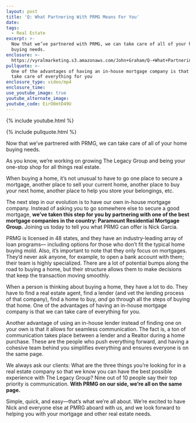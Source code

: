 ```yaml
---
layout: post
title: 'Q: What Partnering With PRMG Means For You'
date:
tags:
  - Real Estate
excerpt: >-
  Now that we’ve partnered with PRMG, we can take care of all of your home
  buying needs.
enclosure: >-
  https://vyralmarketing.s3.amazonaws.com/John+Graham/Q-+What+Partnering+With+PRMG+Means+For+You.mp4
pullquote: >-
  One of the advantages of having an in-house mortgage company is that we can
  take care of everything for you
enclosure_type: video/mp4
enclosure_time:
use_youtube_image: true
youtube_alternate_image:
youtube_code: EirO0mtD49U
---
```


{% include youtube.html %}

{% include pullquote.html %}

Now that we’ve partnered with PRMG, we can take care of all of your home buying needs.

As you know, we’re working on growing The Legacy Group and being your one-stop shop for all things real estate.&nbsp;

When buying a home, it’s not unusual to have to go one place to secure a mortgage, another place to sell your current home, another place to buy your next home, another place to help you store your belongings, etc.

The next step in our evolution is to have our own in-house mortgage company. Instead of asking you to go somewhere else to secure a good mortgage, **we’ve taken this step for you by partnering with one of the best mortgage companies in the country: Paramount Residential Mortgage Group.** Joining us today to tell you what PRMG can offer is Nick Garcia.

PRMG is licensed in 48 states, and they have an industry-leading array of loan programs— including options for those who don’t fit the typical home buying mold. Also, it’s important to note that they only focus on mortgages. They’d never ask anyone, for example, to open a bank account with them; their team is highly specialized. There are a lot of potential bumps along the road to buying a home, but their structure allows them to make decisions that keep the transaction moving smoothly.&nbsp;

When a person is thinking about buying a home, they have a lot to do. They have to find a real estate agent, find a lender (and vet the lending process of that company), find a home to buy, *and* go through all the steps of buying that home. One of the advantages of having an in-house mortgage company is that we can take care of everything for you.&nbsp;

Another advantage of using an in-house lender instead of finding one on your own is that it allows for seamless communication. The fact is, a ton of communication takes place between a lender and a Realtor during a home purchase. These are the people who push everything forward, and having a cohesive team behind you simplifies everything and ensures everyone is on the same page.&nbsp;

We always ask our clients: What are the three things you’re looking for in a real estate company so that we know you can have the best possible experience with The Legacy Group? Nine out of 10 people say their top priority is communication. **With PRMG on our side, we’re all on the same page.&nbsp;**

Simple, quick, and easy—that’s what we’re all about. We’re excited to have Nick and everyone else at PMRG aboard with us, and we look forward to helping you with your mortgage and other real estate needs.